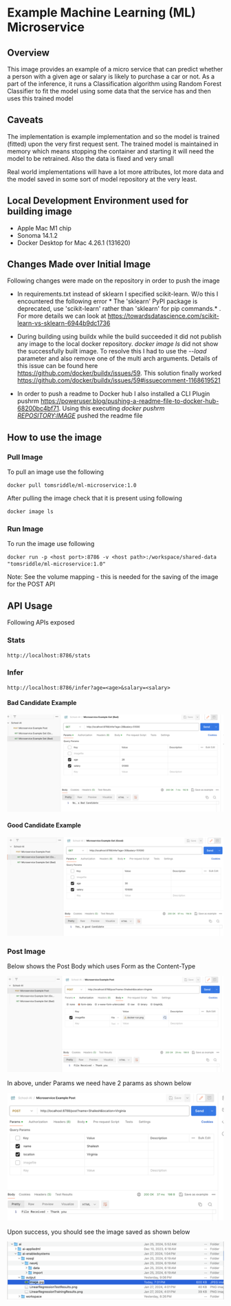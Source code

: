 # Example Machine Learning (ML) Microservice

## Overview

This image provides an example of a micro service that can predict whether a person with a given age or salary is likely to purchase a car or not. As a part of the inference, it runs a Classification algorithm using Random Forest Classifier to fit the model using some data that the service has and then uses this trained model

## Caveats

The implementation is example implementation and so the model is trained (fitted) upon the very first request sent. The trained model is maintained in memory which means stopping the container and starting it will need the model to be retrained. Also the data is fixed and very small

Real world implementations will have a lot more attributes, lot more data and the model saved in some sort of model repository at the very least. 

## Local Development Environment used for building image

* Apple Mac M1 chip
* Sonoma 14.1.2
* Docker Desktop for Mac 4.26.1 (131620)

## Changes Made over Initial Image

Following changes were made on the repository in order to push the image

* In requirements.txt instead of sklearn I specified scikit-learn. W/o this I encountered the following error * The 'sklearn' PyPI package is deprecated, use 'scikit-learn' rather than 'sklearn' for pip commands.* . For more details we can look at https://towardsdatascience.com/scikit-learn-vs-sklearn-6944b9dc1736

* During building using buildx while the build succeeded it did not publish any image to the local docker repository. *docker image ls* did not show the successfully built image. To resolve this I had to use the *--load* parameter and also remove one of the multi arch arguments. Details of this issue can be found here https://github.com/docker/buildx/issues/59. This solution finally worked https://github.com/docker/buildx/issues/59#issuecomment-1168619521

* In order to push a readme to Docker hub I also installed a CLI Plugin pushrm https://poweruser.blog/pushing-a-readme-file-to-docker-hub-68200bc4bf71. Using this executing *docker pushrm <REPOSITORY:IMAGE>* pushed the readme file

## How to use the image

### Pull Image

To pull an image use the following 

```
docker pull tomsriddle/ml-microservice:1.0

```

After pulling the image check that it is present using following

```
docker image ls

```

### Run Image

To run the image use following

```
docker run -p <host port>:8786 -v <host path>:/workspace/shared-data "tomsriddle/ml-microservice:1.0" 

```

Note: See the volume mapping - this is needed for the saving of the image for the POST API

## API Usage

Following APIs exposed 

### Stats

```
http://localhost:8786/stats

```

### Infer 

```
http://localhost:8786/infer?age=<age>&salary=<salary>

```

#### Bad Candidate Example

![Image Not Showing](https://github.com/shaileshhemdev/public-images/blob/main/BadCandidate.png?raw=true)

#### Good Candidate Example

![Image Not Showing](https://github.com/shaileshhemdev/public-images/blob/main/GoodCandidate.png?raw=true)

### Post Image 

Below shows the Post Body which uses Form as the Content-Type

![Local Repository Images](https://github.com/shaileshhemdev/public-images/blob/main/PostImage.png?raw=true)

In above, under Params we need have 2 params as shown below

![Local Repository Images](https://github.com/shaileshhemdev/public-images/blob/main/PostImageParams.png?raw=true)

Upon success, you should see the image saved as shown below

![Local Repository Images](https://github.com/shaileshhemdev/public-images/blob/main/SavedImage.png?raw=true)


